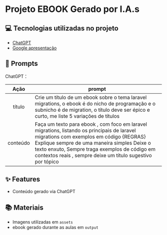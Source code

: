 # Projeto EBOOK Gerado por I.A.s

## 💻 Tecnologias utilizadas no projeto

- [ChatGPT](https://chat.openai.com/) 
- [Google apresentação](https://docs.google.com/presentation/)

## 🧠 Prompts


ChatGPT：

|   Ação   | prompt                                                                                                                                                                                                                                                                         |
| :------: | ------------------------------------------------------------------------------------------------------------------------------------------------------------------------------------------------------------------------------------------------------------------------------ |
|  título  | Crie um título de um ebook sobre o tema laravel migrations, o ebook é do nicho de programação e o subnicho é de migration, o título deve ser épico e curto, me liste 5 variações de títulos                                                        |
| conteúdo | Faça um texto para ebook , com foco em laravel migrations, listando os principais de laravel migrations com exemplos em código {REGRAS} Explique sempre de uma maneira simples Deixe o texto enxuto, Sempre traga exemplos de código em contextos reais , sempre deixe um título sugestivo por tópico |



## ✨ Features

- Conteúdo gerado via ChatGPT

## 📚 Materiais

- Imagens utilizadas em `assets`
- ebook gerado durante as aulas em `output`


